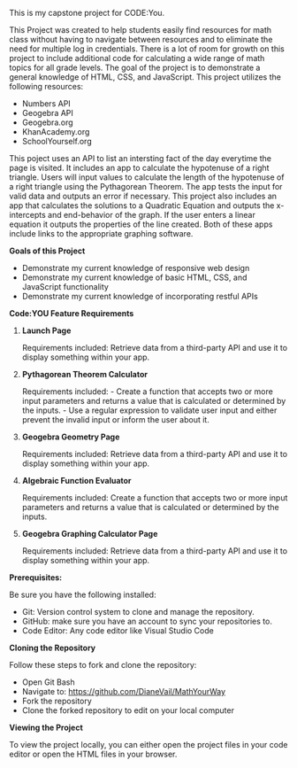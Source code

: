 This is my capstone project for CODE:You. 

This Project was created to help students easily find resources for math class without having to navigate between resources and to eliminate the need for multiple log in credentials.  There is a lot of room for growth on this project to include additional code for calculating a wide range of math topics for all grade levels.  The goal of the project is to demonstrate a general knowledge of HTML, CSS, and JavaScript.  This project utilizes the following resources:

 - Numbers API
 - Geogebra API
 - Geogebra.org
 - KhanAcademy.org
 - SchoolYourself.org

This poject uses an API to list an intersting fact of the day everytime the page is visited.  It includes an app to calculate the hypotenuse of a right triangle. Users will input values to calculate the length of the hypotenuse of a right triangle using the Pythagorean Theorem.  The app tests the input for valid data and outputs an error if necessary.  This project also includes an app that calculates the solutions to a Quadratic Equation and outputs the x-intercepts and end-behavior of the graph.  If the user enters a linear equation it outputs the properties of the line created.  Both of these apps include links to the appropriate graphing software.  

**Goals of this Project**

 - Demonstrate my current knowledge of responsive web design
 - Demonstrate my current knowledge of basic HTML, CSS, and JavaScript functionality
 - Demonstrate my current knowledge of incorporating restful APIs

**Code:YOU Feature Requirements**

1.  **Launch Page**

    Requirements included: Retrieve data from a third-party API and use it to display something within your app.
    
2.  **Pythagorean Theorem Calculator**
   
    Requirements included:  - Create a function that accepts two or more input parameters and returns a value that is calculated or determined by the inputs.
                            - Use a regular expression to validate user input and either prevent the invalid input or inform the user about it.
                     
3.  **Geogebra Geometry Page**
   
     Requirements included: Retrieve data from a third-party API and use it to display something within your app.
    
4.  **Algebraic Function Evaluator**

    Requirements included: Create a function that accepts two or more input parameters and returns a value that is calculated or determined by the inputs.
    
5.  **Geogebra Graphing Calculator Page**

    Requirements included: Retrieve data from a third-party API and use it to display something within your app.

**Prerequisites:**

Be sure you have the following installed:

 - Git: Version control system to clone and manage the repository.
 - GitHub: make sure you have an account to sync your repositories to.
 - Code Editor: Any code editor like Visual Studio Code

**Cloning the Repository**

Follow these steps to fork and clone the repository:

 - Open Git Bash
 - Navigate to:  https://github.com/DianeVail/MathYourWay
 - Fork the repository
 - Clone the forked repository to edit on your local computer

**Viewing the Project**

To view the project locally, you can either open the project files in your code editor or open the HTML files in your browser.





